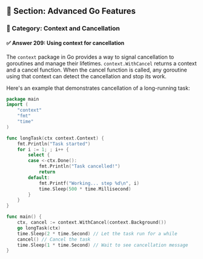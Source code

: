 ## 📘 Section: Advanced Go Features  
### 🔹 Category: Context and Cancellation  
#### ✅ Answer 209: Using context for cancellation

The `context` package in Go provides a way to signal cancellation to goroutines and manage their lifetimes. `context.WithCancel` returns a context and a cancel function. When the cancel function is called, any goroutine using that context can detect the cancellation and stop its work.

Here's an example that demonstrates cancellation of a long-running task:

```go
package main
import (
    "context"
    "fmt"
    "time"
)

func longTask(ctx context.Context) {
    fmt.Println("Task started")
    for i := 1; ; i++ {
        select {
        case <-ctx.Done():
            fmt.Println("Task cancelled!")
            return
        default:
            fmt.Printf("Working... step %d\n", i)
            time.Sleep(500 * time.Millisecond)
        }
    }
}

func main() {
    ctx, cancel := context.WithCancel(context.Background())
    go longTask(ctx)
    time.Sleep(2 * time.Second) // Let the task run for a while
    cancel() // Cancel the task
    time.Sleep(1 * time.Second) // Wait to see cancellation message
}
```
